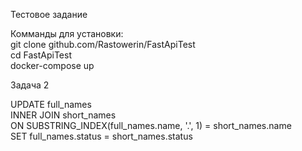 Тестовое задание</br>

Комманды для установки:</br>
git clone github.com/Rastowerin/FastApiTest</br>
cd FastApiTest</br>
docker-compose up</br>


Задача 2</br>

UPDATE full_names</br>
INNER JOIN short_names</br>
ON SUBSTRING_INDEX(full_names.name, '.', 1) = short_names.name</br>
SET full_names.status = short_names.status</br>
